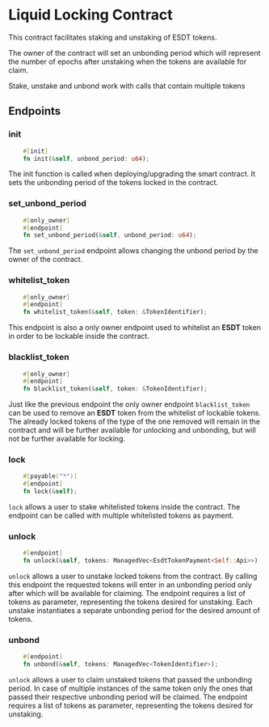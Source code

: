 # Liquid Locking Contract

This contract facilitates staking and unstaking of ESDT tokens.

The owner of the contract will set an unbonding period which will represent the number of epochs after unstaking when the tokens are available for claim.

Stake, unstake and unbond work with calls that contain multiple tokens


## Endpoints

### init

```rust
    #[init]
    fn init(&self, unbond_period: u64);
```

The init function is called when deploying/upgrading the smart contract. It sets the unbonding period of the tokens locked in the contract.

### set_unbond_period

```rust
    #[only_owner]
    #[endpoint]
    fn set_unbond_period(&self, unbond_period: u64);
```

The ```set_unbond_period``` endpoint allows changing the unbond period by the owner of the contract.

### whitelist_token

```rust
    #[only_owner]
    #[endpoint]
    fn whitelist_token(&self, token: &TokenIdentifier);
```

This endpoint is also a only owner endpoint used to whitelist an __ESDT__ token in order to be lockable inside the contract.

### blacklist_token

```rust
    #[only_owner]
    #[endpoint]
    fn blacklist_token(&self, token: &TokenIdentifier);
```

Just like the previous endpoint the only owner endpoint ```blacklist_token``` can be used to remove an __ESDT__ token from the whitelist of lockable tokens. The already locked tokens of the type of the one removed will remain in the contract and will be further available for unlocking and unbonding, but will not be further available for locking.

### lock

```rust
    #[payable("*")]
    #[endpoint]
    fn lock(&self);
```

```lock``` allows a user to stake whitelisted tokens inside the contract. The endpoint can be called with multiple whitelisted tokens as payment.

### unlock

```rust
    #[endpoint]
    fn unlock(&self, tokens: ManagedVec<EsdtTokenPayment<Self::Api>>) 
```

```unlock``` allows a user to unstake locked tokens from the contract. By calling this endpoint the requested tokens will enter in an unbonding period only after which will be available for claiming. The endpoint requires a list of tokens as parameter, representing the tokens desired for unstaking. Each unstake instantiates a separate unbonding period for the desired amount of tokens.

### unbond
```rust
    #[endpoint]
    fn unbond(&self, tokens: ManagedVec<TokenIdentifier>);
```

```unlock``` allows a user to claim unstaked tokens that passed the unbonding period. In case of multiple instances of the same token only the ones that passed their respective unbonding period will be claimed. The endpoint requires a list of tokens as parameter, representing the tokens desired for unstaking.
